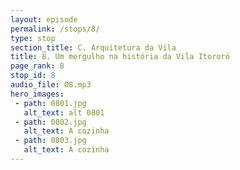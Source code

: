 ```yaml
---
layout: episode
permalink: /stops/8/
type: stop
section_title: C. Arquitetura da Vila
title: 8. Um mergulho na história da Vila Itororó
page_rank: 8
stop_id: 8
audio_file: 08.mp3
hero_images:
 - path: 0801.jpg
   alt_text: alt 0801
 - path: 0802.jpg
   alt_text: A cozinha
 - path: 0803.jpg
   alt_text: A cozinha
---
```

